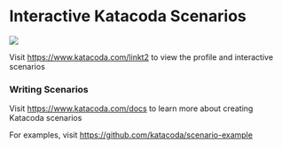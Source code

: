 # Interactive Katacoda Scenarios

[![](http://shields.katacoda.com/katacoda/linkt2/count.svg)](https://www.katacoda.com/linkt2 "Get your profile on Katacoda.com")

Visit https://www.katacoda.com/linkt2 to view the profile and interactive scenarios

### Writing Scenarios
Visit https://www.katacoda.com/docs to learn more about creating Katacoda scenarios

For examples, visit https://github.com/katacoda/scenario-example
